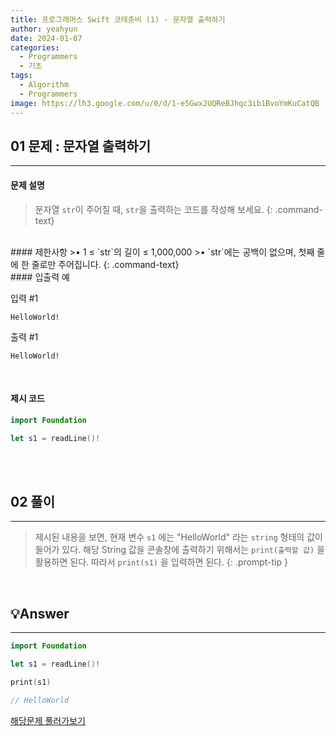 ```yaml
---
title: 프로그래머스 Swift 코테준비 (1) - 문자열 출력하기
author: yeahyun
date: 2024-01-07
categories:
  - Programmers
  - 기초
tags:
  - Algorithm
  - Programmers
image: https://lh3.google.com/u/0/d/1-e5Gwx2UQReBJhqc3ib1BvoYmKuCatQB
---
```

## 01 문제 : 문자열 출력하기 

---
#### 문제 설명

>문자열 `str`이 주어질 때, `str`을 출력하는 코드를 작성해 보세요.
{: .command-text}

<br>
#### 제한사항
>•  1 ≤ `str`의 길이 ≤ 1,000,000
>• `str`에는 공백이 없으며, 첫째 줄에 한 줄로만 주어집니다.
{: .command-text}
  
<br>
#### 입출력 예

입력 #1

```
HelloWorld!
```

출력 #1
```
HelloWorld!
```



<br>

#### 제시 코드

```swift
import Foundation

let s1 = readLine()!
```

<br>
<br>

## 02 풀이
---

>제시된 내용을 보면,
현재 변수 `s1` 에는 "HelloWorld" 라는 `string` 형태의 값이 들어가 있다.
해당 String 값을 콘솔창에 출력하기 위해서는 `print(출력할 값)` 을 활용하면 된다.
따라서  `print(s1)` 을 입력하면 된다.
{: .prompt-tip }



<br>

## 💡Answer
---

```swift
import Foundation

let s1 = readLine()!

print(s1)

// HelloWorld
```


[해당문제 풀러가보기](https://school.programmers.co.kr/learn/courses/30/lessons/181952)